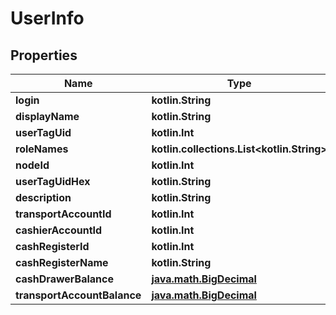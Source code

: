 
# UserInfo

## Properties
Name | Type | Description | Notes
------------ | ------------- | ------------- | -------------
**login** | **kotlin.String** |  | 
**displayName** | **kotlin.String** |  | 
**userTagUid** | **kotlin.Int** |  | 
**roleNames** | **kotlin.collections.List&lt;kotlin.String&gt;** |  | 
**nodeId** | **kotlin.Int** |  | 
**userTagUidHex** | **kotlin.String** |  | 
**description** | **kotlin.String** |  |  [optional]
**transportAccountId** | **kotlin.Int** |  |  [optional]
**cashierAccountId** | **kotlin.Int** |  |  [optional]
**cashRegisterId** | **kotlin.Int** |  |  [optional]
**cashRegisterName** | **kotlin.String** |  |  [optional]
**cashDrawerBalance** | [**java.math.BigDecimal**](java.math.BigDecimal.md) |  |  [optional]
**transportAccountBalance** | [**java.math.BigDecimal**](java.math.BigDecimal.md) |  |  [optional]




